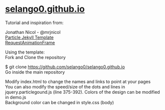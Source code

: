 # [selango0.github.io](https://selango0.github.io)

Tutorial and inspiration from:

Jonathan Nicol - @mrjnicol \
[Particle Jekyll Template](https://github.com/nrandecker/particle) \
[RequestAnimationFrame](http://paulirish.com/2011/requestanimationframe-for-smart-animating/)


Using the template: \
Fork and Clone the repository 

$ git clone https://github.com/selango0/selango0.github.io \
Go inside the main repository 

Modify index.html to change the names and links to point at your pages \
You can also modify the speed/size of the dots and lines in jquery.particlegound.js (line 375-392). Colors of the design can be modified
in demo.js\
Background color can be changed in style.css (body) 
